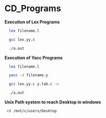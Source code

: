 # CD_Programs
**Execution of Lex Programs**
```bash
  lex filename.l
```
```bash
  gcc lex.yy.c
```
```bash
  ./a.out
```
**Execution of Yacc Programs**
```bash
  lex filename.l
```
```bash
  yacc -d filename.y
```
```bash
  gcc lex.yy.c y.tab.c -w
```
```bash
  ./a.out
```

**Unix Path system to reach Desktop in windows**
```bash
 cd /mnt/c/users/Desktop
 ```
